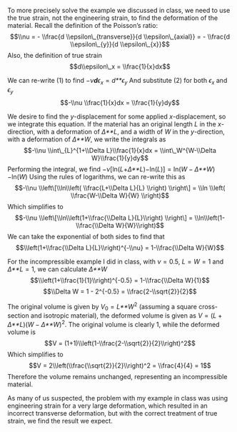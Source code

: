 To more precisely solve the example we discussed in class, we need to use the true strain, not the engineering strain, to find the deformation of the material. Recall the definition of the Poisson’s ratio:
$$\\nu = - \\frac{d \\epsilon\_{transverse}}{d \\epsilon\_{axial}} = - \\frac{d \\epsilon\_{y}}{d \\epsilon\_{x}}$$
 Also, the definition of true strain
$$d\\epsilon\_x = \\frac{1}{x}dx$$

We can re-write (1) to find
−*ν**d**ϵ*<sub>*x*</sub> = *d**ϵ*<sub>*y*</sub>
 And substitute (2) for both *ϵ*<sub>*x*</sub> and *ϵ*<sub>*y*</sub>
$$-\\nu \\frac{1}{x}dx = \\frac{1}{y}dy$$

We desire to find the *y*-displacement for some applied *x*-displacement, so we integrate this equation. If the material has an original length *L* in the *x*-direction, with a deformation of *Δ**L*, and a width of *W* in the *y*-direction, with a deformation of *Δ**W*, we write the integrals as
$$-\\nu \\int\_{L}^{1+\\Delta L}\\frac{1}{x}dx = \\int\_W^{W-\\Delta W}\\frac{1}{y}dy$$
 Performing the integral, we find
−*ν*\[ln(*L*+*Δ**L*)−ln(*L*)\] = ln(*W* − *Δ**W*)−ln(*W*)
 Using the rules of logarithms, we can re-write this as
$$-\\nu \\left\[\\ln\\left( \\frac{L+\\Delta L}{L} \\right) \\right\] = \\ln \\left( \\frac{W-\\Delta W}{W} \\right)$$
 Which simplifies to
$$-\\nu \\left\[\\ln\\left(1+\\frac{\\Delta L}{L}\\right) \\right\] = \\ln\\left(1-\\frac{\\Delta W}{W}\\right)$$
 We can take the exponential of both sides to find that
$$\\left(1+\\frac{\\Delta L}{L}\\right)^{-\\nu} = 1-\\frac{\\Delta W}{W}$$

For the incompressible example I did in class, with *ν* = 0.5, *L* = *W* = 1 and *Δ**L* = 1, we can calculate *Δ**W*
$$\\left(1+\\frac{1}{1}\\right)^{-0.5} = 1-\\frac{\\Delta W}{1}$$
$$\\Delta W = 1 - 2^{-0.5} = \\frac{2-\\sqrt{2}}{2}$$

The original volume is given by *V*<sub>0</sub> = *L**W*<sup>2</sup> (assuming a square cross-section and isotropic material), the deformed volume is given as *V* = (*L* + *Δ**L*)(*W* − *Δ**W*)<sup>2</sup>. The original volume is clearly 1, while the deformed volume is
$$V = (1+1)\\left(1-\\frac{2-\\sqrt{2}}{2}\\right)^2$$
 Which simplifies to
$$V = 2\\left(\\frac{\\sqrt{2}}{2}\\right)^2 = \\frac{4}{4} = 1$$
 Therefore the volume remains unchanged, representing an incompressible material.

As many of us suspected, the problem with my example in class was using engineering strain for a very large deformation, which resulted in an incorrect transverse deformation, but with the correct treatment of true strain, we find the result we expect.
